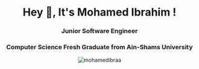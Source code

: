 <h1 align="center">Hey 👋, It's Mohamed Ibrahim !</h1>
<h3 align="center">Junior Software Engineer</h3>
<h3 align="center">Computer Science Fresh Graduate from Ain-Shams University</h3>

<p align="center">
  <img src="https://komarev.com/ghpvc/?username=mohamedibraa&label=Profile%20views&color=0e75b6&style=flat" alt="mohamedibraa"/>
</p>

<div align="center">
  
  <!-- [![Most Egypt Active GitHub Users Rank](https://enhemdafw1yu47c.m.pipedream.net)](https://commits.top/egypt.html) -->
  <!-- [![Repos Badge](https://badges.pufler.dev/repos/mohamedibraa/)](https://badges.pufler.dev) -->
  <!-- [![Years Badge](https://badges.pufler.dev/years/mohamedibraa/)](https://badges.pufler.dev) -->
</div>


<!--
**mohamedibraa/mohamedibraa** is a ✨ _special_ ✨ repository because its `README.md` (this file) appears on your GitHub profile.

Here are some ideas to get you started:

- 🔭 I’m currently working on ...
- 🌱 I’m currently learning ...
- 👯 I’m looking to collaborate on ...
- 🤔 I’m looking for help with ...
- 💬 Ask me about ...
- 📫 How to reach me: ...
- 😄 Pronouns: ...
- ⚡ Fun fact: ...
-->

